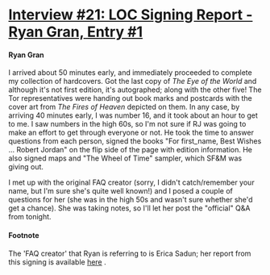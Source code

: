 # [Interview #21: LOC Signing Report - Ryan Gran, Entry #1](https://www.theoryland.com/intvmain.php?i=21#1)

#### Ryan Gran

I arrived about 50 minutes early, and immediately proceeded to complete my collection of hardcovers. Got the last copy of
*The Eye of the World*
and although it's not first edition, it's autographed; along with the other five! The Tor representatives were handing out book marks and postcards with the cover art from
*The Fires of Heaven*
depicted on them. In any case, by arriving 40 minutes early, I was number 16, and it took about an hour to get to me. I saw numbers in the high 60s, so I'm not sure if RJ was going to make an effort to get through everyone or not. He took the time to answer questions from each person, signed the books "For first\_name, Best Wishes ... Robert Jordan" on the flip side of the page with edition information. He also signed maps and "The Wheel of Time" sampler, which SF&M was giving out.

I met up with the original FAQ creator (sorry, I didn't catch/remember your name, but I'm sure she's quite well known!) and I posed a couple of questions for her (she was in the high 50s and wasn't sure whether she'd get a chance). She was taking notes, so I'll let her post the "official" Q&A from tonight.

#### Footnote

The 'FAQ creator' that Ryan is referring to is Erica Sadun; her report from this signing is available
[here](http://www.theoryland.com/intvmain.php?i=24)
.

